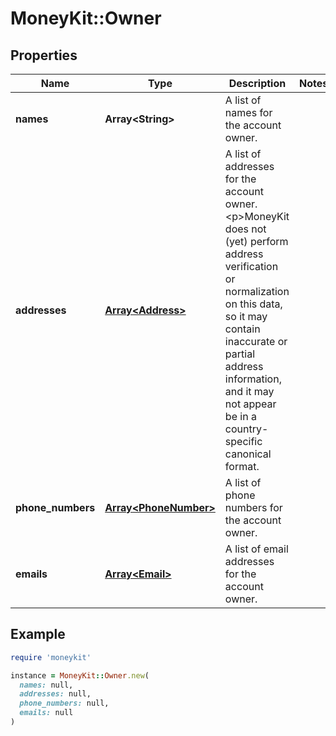 # MoneyKit::Owner

## Properties

| Name | Type | Description | Notes |
| ---- | ---- | ----------- | ----- |
| **names** | **Array&lt;String&gt;** | A list of names for the account owner. |  |
| **addresses** | [**Array&lt;Address&gt;**](Address.md) | A list of addresses for the account owner.         &lt;p&gt;MoneyKit does not (yet) perform address verification or normalization on this data, so it may contain         inaccurate or partial address information, and it may not appear be in a country-specific canonical format. |  |
| **phone_numbers** | [**Array&lt;PhoneNumber&gt;**](PhoneNumber.md) | A list of phone numbers for the account owner. |  |
| **emails** | [**Array&lt;Email&gt;**](Email.md) | A list of email addresses for the account owner. |  |

## Example

```ruby
require 'moneykit'

instance = MoneyKit::Owner.new(
  names: null,
  addresses: null,
  phone_numbers: null,
  emails: null
)
```

